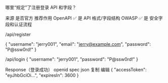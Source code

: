 
哪里“规定”了注册登录 API 和字段？

来源	是否官方	推荐作用
OpenAPI	✅ 是	API 格式/字段结构
OWASP	✅ 是	安全字段和认证流程


/api/register

{
  "username": "jerry001",
  "email": "jerry@example.com",
  "password": "P@ssw0rd!"
}






/api/login
{
  "username": "jerry001",
  "password": "P@ssw0rd!"
}


Response（登录成功）   openid spec
json
复制
编辑
{
  "accessToken": "eyJhbGciOi...",
  "expiresIn": 3600
}